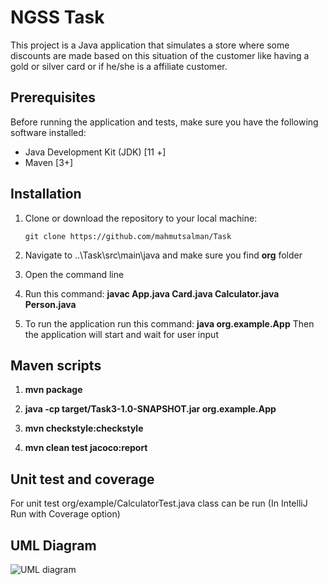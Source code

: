 # NGSS Task

This project is a Java application that simulates a store where some discounts are made based on this situation
of the customer like having a gold or silver card or if he/she is a affiliate customer.

## Prerequisites

Before running the application and tests, make sure you have the following software installed:

- Java Development Kit (JDK) [11 +]
- Maven [3+]

## Installation

1. Clone or download the repository to your local machine:

   ```shell
   git clone https://github.com/mahmutsalman/Task
2. Navigate to ..\Task\src\main\java and make sure you find **org** folder
3. Open the command line
4. Run this command: **javac App.java Card.java Calculator.java Person.java**
5. To run the application run this command:  **java org.example.App**
Then the application will start and wait for user input


## Maven scripts

1. **mvn package**

2. **java -cp target/Task3-1.0-SNAPSHOT.jar org.example.App** 

3. **mvn checkstyle:checkstyle** 

4. **mvn clean test jacoco:report**

## Unit test and coverage
For unit test org/example/CalculatorTest.java class can be run (In IntelliJ Run with Coverage option)

## UML Diagram 

![UML diagram](https://github.com/mahmutsalman/Task/assets/74365527/074075ca-620f-4607-b4f5-a165f3f70a1e)


